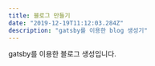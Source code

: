 ```yaml
---
title: 블로그 만들기
date: "2019-12-19T11:12:03.284Z"
description: "gatsby를 이용한 blog 생성기"
---
```


gatsby를 이용한 블로그 생성입니다.
